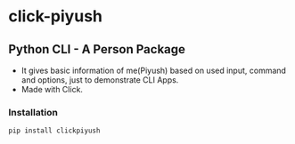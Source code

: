 # click-piyush

## Python CLI - A Person Package

- It gives basic information of me(Piyush) based on used input, command and options, just to demonstrate CLI Apps.
- Made with Click.

### Installation
```
pip install clickpiyush
```

